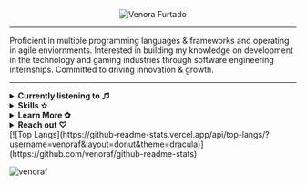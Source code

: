 <div align="middle"> 
  
 
  <img src="https://github.com/venoraf/Images-and-Gifs-/blob/main/Frame%202.png" width="700px" alt="Venora Furtado">  
  
-----
<div align="left">
  
Proficient in multiple programming languages & frameworks and operating in agile enviornments. Interested in building my knowledge on development in the technology and gaming industries through software engineering internships. Committed to driving innovation & growth. 

---

<div align="left"> 
<details>
  <summary><b>Currently listening to ♫</b></summary>
  <p align="left">
  <br/> 
    
  <img width="320" height="445" src="[[https://spotify-github-profile.kittinanx.com/api/view.svg?uid=unicornvinny&redirect=true][https://spotify-github-profile.kittinanx.com/api/view.svg?uid=unicornvinny&cover_image=true&theme=default&show_offline=true&background_color=73122f&interchange=true&bar_color=f0c0f7)]]">
</p>
</details>

<details>
  <summary><b>Skills ✫</b></summary>
  
  #### 👩‍💻 Backend
  ![Python](https://img.shields.io/badge/Python-14354C?style=for-the-badge&logo=python&logoColor=white)
  ![Java](https://img.shields.io/badge/Java-ED8B00?style=for-the-badge&logo=openjdk&logoColor=white)
  ![CSharp](https://img.shields.io/badge/C%23-239120?style=for-the-badge&logo=c-sharp&logoColor=white)
  ![C++](https://img.shields.io/badge/C%2B%2B-00599C?style=for-the-badge&logo=c%2B%2B&logoColor=white)
  ![C](https://img.shields.io/badge/C-00599C?style=for-the-badge&logo=c&logoColor=white)
  ![Javascript](https://img.shields.io/badge/JavaScript-323330?style=for-the-badge&logo=javascript&logoColor=F7DF1E)
  ![Node.JS](https://img.shields.io/badge/Node.js-43853D?style=for-the-badge&logo=node.js&logoColor=white)
  ![PyTorch](https://img.shields.io/badge/-PyTorch-05122A?style=flat&logo=PyTorch&logoColor=A8B9CC)
  ![Powershell](https://img.shields.io/badge/Powershell-2CA5E0?style=for-the-badge&logo=powershell&logoColor=white)

  #### 💃 FrontEnd 
  ![HTML5](https://img.shields.io/badge/HTML5-E34F26?style=for-the-badge&logo=html5&logoColor=white)
  ![CSS3](https://img.shields.io/badge/CSS3-1572B6?style=for-the-badge&logo=css3&logoColor=white)
  ![Tailwind CSS](https://img.shields.io/badge/Tailwind_CSS-38B2AC?style=for-the-badge&logo=tailwind-css&logoColor=white)
  ![JSON](https://img.shields.io/badge/json%20web%20tokens-323330?style=for-the-badge&logo=json-web-tokens&logoColor=pink)
  ![React](https://img.shields.io/badge/React-20232A?style=for-the-badge&logo=react&logoColor=61DAFB)
  ![JQuery](https://img.shields.io/badge/jQuery-0769AD?style=for-the-badge&logo=jquery&logoColor=white)
  ![Figma](https://img.shields.io/badge/Figma-F24E1E?style=for-the-badge&logo=figma&logoColor=white)
  ![MaterialUI](https://img.shields.io/badge/Material--UI-0081CB?style=for-the-badge&logo=material-ui&logoColor=white)
  ![Photoshop](https://img.shields.io/badge/Adobe%20Photoshop-31A8FF?style=for-the-badge&logo=Adobe%20Photoshop&logoColor=black) 
  ![After Effects](https://img.shields.io/badge/Adobe%20after%20affects-CF96FD?style=for-the-badge&logo=Adobe%20after%20effects&logoColor=393665)
  ![Styled Components](https://img.shields.io/badge/styled--components-DB7093?style=for-the-badge&logo=styled-components&logoColor=white)

  #### 🧙‍♂️ Databases
  ![MongoDB](https://img.shields.io/badge/MongoDB-4EA94B?style=for-the-badge&logo=mongodb&logoColor=white)
  ![MySQL](https://img.shields.io/badge/MySQL-005C84?style=for-the-badge&logo=mysql&logoColor=white) 
  ![SQLServer](https://img.shields.io/badge/Microsoft%20SQL%20Server-CC2927?style=for-the-badge&logo=microsoft%20sql%20server&logoColor=white)
  ![SQLITE](https://img.shields.io/badge/SQLite-07405E?style=for-the-badge&logo=sqlite&logoColor=white)

  #### 🧚‍♀️ Cloud
  ![Heroku](https://img.shields.io/badge/Heroku-430098?style=for-the-badge&logo=heroku&logoColor=white)
  ![Google Cloud](https://img.shields.io/badge/Google_Cloud-4285F4?style=for-the-badge&logo=google-cloud&logoColor=white)
  ![GitHub Actions](https://img.shields.io/badge/GitHub_Actions-2088FF?style=for-the-badge&logo=github-actions&logoColor=white)
  ![Vercel](https://img.shields.io/badge/Vercel-000000?style=for-the-badge&logo=vercel&logoColor=white)
  ![Amazon AWS](https://img.shields.io/badge/Amazon_AWS-FF9900?style=for-the-badge&logo=amazonaws&logoColor=white)
  ![CloudFlare](https://img.shields.io/badge/Cloudflare-F38020?style=for-the-badge&logo=Cloudflare&logoColor=white)
   
  #### 🤺 IDE 
  ![Git](https://img.shields.io/badge/GitHub-100000?style=for-the-badge&logo=github&logoColor=white)
  ![GitLab](https://img.shields.io/badge/GitLab-330F63?style=for-the-badge&logo=gitlab&logoColor=white)
  ![Bitbucket](https://img.shields.io/badge/Bitbucket-0747a6?style=for-the-badge&logo=bitbucket&logoColor=white)
  ![VS Code](https://img.shields.io/badge/Visual_Studio-5C2D91?style=for-the-badge&logo=visual%20studio&logoColor=white)
  ![Intellij](https://img.shields.io/badge/IntelliJ_IDEA-000000.svg?style=for-the-badge&logo=intellij-idea&logoColor=white)
  ![Windows](https://img.shields.io/badge/Microsoft-666666?style=for-the-badge&logo=microsoft&logoColor=white)
  ![Linux](https://img.shields.io/badge/Linux-FCC624?style=for-the-badge&logo=linux&logoColor=black) 
  ![Unrreal Engine](https://img.shields.io/badge/unrealengine-%23313131.svg?style=for-the-badge&logo=unrealengine&logoColor=white)
  ![Unity](https://img.shields.io/badge/Unity-100000?style=for-the-badge&logo=unity&logoColor=white)
  ![Gitpod](https://img.shields.io/badge/Gitpod-000000?style=for-the-badge&logo=gitpod&logoColor=#FFAE33)
  ![GoogleCoLab](https://img.shields.io/badge/Colab-F9AB00?style=for-the-badge&logo=googlecolab&color=525252)
  ![Andriod Studio](https://img.shields.io/badge/Android_Studio-3DDC84?style=for-the-badge&logo=android-studio&logoColor=white)

</details>

<details>
  <summary><b>Learn More ✿</b></summary>
  <br/>
    <img src="https://github.com/venoraf/Images-and-Gifs-/blob/main/yang-jungwon-jungwon.gif" width="250px" />
 
  <br/> Check out my portfolio at <a href="https://www.venorafurtado.com/">venorafurtado.com</a>!
</details>

<details>
  <summary><b>Reach out ♡</b></summary>
 <div>
  <br/>
   <img src="https://github.com/venoraf/Images-and-Gifs/blob/main/plink-cat-plink.gif" width="250px" />
   
  <br/> I like connecting with people so if you'd like to reach out: <br> Write to me at <a href="mailto:venora10@gmail.com">venora10@gmail.com</a>  
</details>
[![Top Langs](https://github-readme-stats.vercel.app/api/top-langs/?username=venoraf&layout=donut&theme=dracula)](https://github.com/venoraf/github-readme-stats)
<br/> <p align="left"> <img src="https://komarev.com/ghpvc/?username=venoraf&label=Profile%20views&color=0e75b6&style=flat" alt="venoraf" /> </p>
